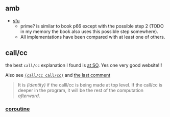 ## amb
- [sfu](https://www.sfu.ca/~tjd/383summer2019/scheme-amb.html)
  - prime? is similar to book p66 except with the possible step 2 (TODO in my memory the book also uses this possible step somewhere).
  - All implementations have been compared with at least one of others.
## call/cc
the best `call/cc` explanation I found is [at SO](https://stackoverflow.com/a/13338881/21294350). Yes one very good website!!!

Also see [`(call/cc call/cc)`](https://stackoverflow.com/a/77952036/21294350) and [the last comment](https://stackoverflow.com/questions/77951586/how-to-interpret-call-cc-call-cc#comment137459845_77952036) 
> It is *(identity)* if the calll/cc is being made at top level. If the call/cc is deeper in the program, it will be the rest of the computation *afterward*.
### [coroutine](https://wiki.c2.com/?AmbSpecialForm)